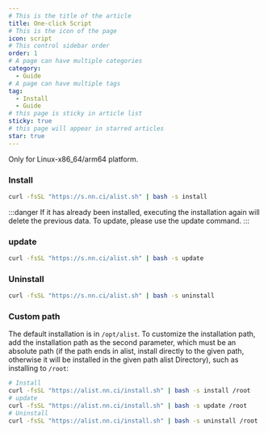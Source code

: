 ```yaml
---
# This is the title of the article
title: One-click Script
# This is the icon of the page
icon: script
# This control sidebar order
order: 1
# A page can have multiple categories
category:
  - Guide
# A page can have multiple tags
tag:
  - Install
  - Guide
# this page is sticky in article list
sticky: true
# this page will appear in starred articles
star: true
---
```


Only for Linux-x86_64/arm64 platform.

### Install
```bash
curl -fsSL "https://s.nn.ci/alist.sh" | bash -s install
```
:::danger
If it has already been installed, executing the installation again will delete the previous data. To update, please use the update command.
:::

### update
```bash
curl -fsSL "https://s.nn.ci/alist.sh" | bash -s update
```

### Uninstall
```bash
curl -fsSL "https://s.nn.ci/alist.sh" | bash -s uninstall
```

### Custom path
The default installation is in `/opt/alist`. To customize the installation path, add the installation path as the second parameter, which must be an absolute path (if the path ends in alist, install directly to the given path, otherwise it will be installed in the given path alist Directory), such as installing to `/root`:
```bash
# Install
curl -fsSL "https://alist.nn.ci/install.sh" | bash -s install /root
# update
curl -fsSL "https://alist.nn.ci/install.sh" | bash -s update /root
# Uninstall
curl -fsSL "https://alist.nn.ci/install.sh" | bash -s uninstall /root
```